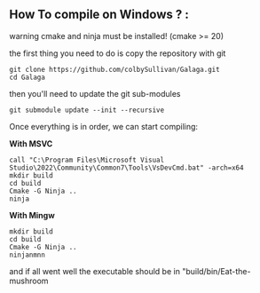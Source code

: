 ## <b>How To compile on Windows ? :</b>

warning cmake and ninja must be installed! 
(cmake >= 20)

the first thing you need to do is copy the repository with git

```
git clone https://github.com/colbySullivan/Galaga.git
cd Galaga
```

then you'll need to update the git sub-modules 

```
git submodule update --init --recursive
```

Once everything is in order, we can start compiling: 


<b> With MSVC </b>
```
call "C:\Program Files\Microsoft Visual Studio\2022\Community\Common7\Tools\VsDevCmd.bat" -arch=x64
mkdir build
cd build
Cmake -G Ninja ..
ninja
```

<b> With Mingw </b>
```
mkdir build
cd build
Cmake -G Ninja ..
ninjanmnn
```

and if all went well the executable should be in "build/bin/Eat-the-mushroom